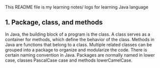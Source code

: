 This README file is my learning notes/ logs for learning Java language
## 1. Package, class, and methods
In Java, the building block of a program is the class. A class serves as a container for methods, which define the behavior of the class. Methods in Java are functions that belong to a class. Multiple related classes can be grouped into a package to organize and modularize the code.
There is certain naming convention in Java. Packages are normally named in lower case, classes PascalCase case and methods lowerCamelCase.
